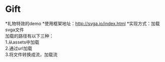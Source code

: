 # Gift
*礼物特效的demo
*使用框架地址：http://svga.io/index.html
*实现方式：加载svga文件<br>
加载的路径有以下三种：<br>
1.从assets中加载<br>
2.通过url加载<br>
3.将文件转换成流，加载流<br>
